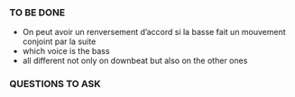 ### TO BE DONE  
* On peut avoir un renversement d’accord si la basse fait un mouvement conjoint par la suite
* which voice is the bass
* all different not only on downbeat but also on the other ones


### QUESTIONS TO ASK
